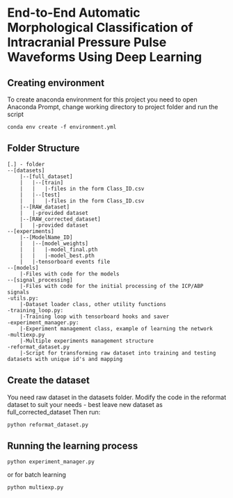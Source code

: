 # End-to-End Automatic Morphological Classification of Intracranial Pressure Pulse Waveforms Using Deep Learning

## Creating environment
To create anaconda environment for this project you need to open Anaconda Prompt, change working directory to project folder and run the script
```
conda env create -f environment.yml
```
## Folder Structure
```
[.] - folder
--[datasets]
    |--[full_dataset]
    |   |--[train]
    |   |   |-files in the form Class_ID.csv
    |   |--[test]
    |   |   |-files in the form Class_ID.csv
    |--[RAW_dataset]
    |   |-provided dataset
    |--[RAW_corrected_dataset]
    |   |-provided dataset
--[experiments]
    |--[ModelName_ID]
    |   |--[model_weights]
    |   |   |-model_final.pth
    |   |   |-model_best.pth
    |   |-tensorboard events file
--[models]
    |-Files with code for the models
--[signal_processing]
    |-Files with code for the initial processing of the ICP/ABP signals
-utils.py:
    |-Dataset loader class, other utility functions
-training_loop.py:
    |-Training loop with tensorboard hooks and saver
-experiment_manager.py:
    |-Experiment management class, example of learning the network
-multiexp.py
    |-Multiple experiments management structure
-reformat_dataset.py
    |-Script for transforming raw dataset into training and testing datasets with unique id's and mapping
```
## Create the dataset
You need raw dataset in the datasets folder.
Modify the code in the reformat dataset to suit your needs - best leave new dataset as full_corrected_dataset
Then run:
```
python reformat_dataset.py
```

## Running the learning process
```
python experiment_manager.py
```
or for batch learning
```
python multiexp.py
```
